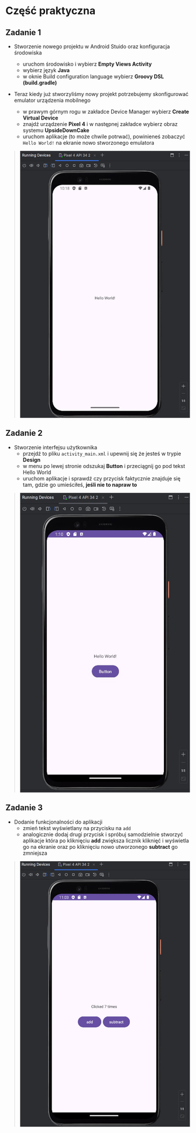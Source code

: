 # Część praktyczna
## Zadanie 1
- Stworzenie nowego projektu w Android Stuido oraz konfiguracja środowiska
  - uruchom środowisko i wybierz **Empty Views Activity**
  - wybierz język **Java**
  - w oknie Build configuration language wybierz **Groovy DSL (build.gradle)**
  
- Teraz kiedy już stworzyliśmy nowy projekt potrzebujemy skonfigurować emulator urządzenia mobilnego
  - w prawym górnym rogu w zakładce Device Manager wybierz **Create Virtual Device**
  - znajdź urządzenie **Pixel 4** i w następnej zakładce wybierz obraz systemu **UpsideDownCake**
  - uruchom aplikacje (to może chwile potrwać), powinieneś zobaczyć `Hello World!` na ekranie nowo stworzonego emulatora
> <img align="center" width="472" height="729" src="img/task1.jpg">
 
 ## Zadanie 2
- Stworzenie interfejsu użytkownika
  - przejdź to pliku `activity_main.xml` i upewnij się że jesteś w trypie **Design**
  - w menu po lewej stronie odszukaj **Button** i przeciągnij go pod tekst Hello World
  - uruchom aplikacje i sprawdź czy przycisk faktycznie znajduje się tam, gdzie go umieściłeś, **jeśli nie to napraw to**
> <img align="center" width="471" height="818" src="img/task2.jpg">
 
## Zadanie 3
- Dodanie funkcjonalności do aplikacji
  - zmień tekst wyświetlany na przycisku na `add` 
  - analogicznie dodaj drugi przycisk i spróbuj samodzielnie stworzyć aplikacje która po kliknięciu **add** zwiększa licznik kliknięć i wyświetla go na ekranie oraz po kliknięciu nowo utworzonego **subtract** go zmniejsza
> <img align="center" width="473" height="725" src="img/task3.jpg">
 
